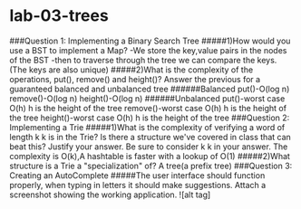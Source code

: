 # lab-03-trees

###Question 1: Implementing a Binary Search Tree
#####1)How would you use a BST to implement a Map?
-We store the key,value pairs in the nodes of the BST
-then to traverse through the tree we can compare the keys. (The keys are also unique)
#####2)What is the complexity of the operations, put(), remove() and height()? Answer the previous for a guaranteed balanced and unbalanced tree
######Balanced
put()-O(log n)
remove()-O(log n)
height()-O(log n)
######Unbalanced
put()-worst case O(h) h is the height of the tree
remove()-worst case O(h) h is the height of the tree
height()-worst case O(h) h is the height of the tree
###Question 2: Implementing a Trie
#####1)What is the complexity of verifying a word of length k k is in the Trie? Is there a structure we've covered in class that can beat this? Justify your answer. Be sure to consider k k in your answer.
The complexity is O(k),A hashtable is faster with a lookup of O(1)
#####2)What structure is a Trie a "specialization" of?
A tree(a prefix tree)
###Question 3: Creating an AutoComplete
#####The user interface should function properly, when typing in letters it should make suggestions. Attach a screenshot showing the working application.
![alt tag]